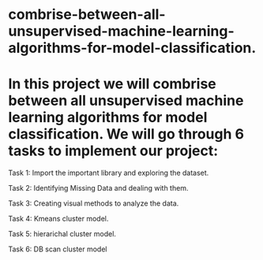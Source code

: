 # combrise-between-all-unsupervised-machine-learning-algorithms-for-model-classification.

# In this project we will combrise between all unsupervised machine learning algorithms for model classification. We will go through 6 tasks to implement our project: 

Task 1: Import the important library and exploring the dataset.  

Task 2: Identifying Missing Data and dealing with them.  

Task 3: Creating visual methods to analyze the data.  

Task 4: Kmeans cluster model.  

Task 5: hierarichal cluster model.  

Task 6: DB scan cluster model
